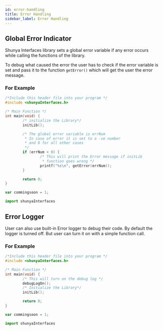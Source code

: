 ```yaml
---
id: error-handling
title: Error Handling
sidebar_label: Error Handling 
---
```


## Global Error Indicator

Shunya Interfaces library sets a global error variable if any error occurs
while calling the functions of the library.

To debug what caused the error the user has to check if the error variable is 
set and pass it to the function `getError()` which will get the user the error 
message.


### For Example 

<!--DOCUSAURUS_CODE_TABS-->
<!--C-->
```c
/*Include this header file into your program */
#include <shunyaInterfaces.h>

/* Main Function */
int main(void) {
        /* initialize the Library*/
        initLib();

        /* The global error variable is errNum
         * In case of error it is set to a -ve number 
         * and 0 for all other cases
         */
        if (errNum < 0) {
                /* This will print the Error message if initLib 
                 * function goes wrong */
                printf("%s\n", getError(errNum));
        }

        return 0;
}
```
<!--JavaScript-->
```js
var commingsoon = 1;
```

<!--Python-->
```py
import shunyaInterfaces 
```
<!--END_DOCUSAURUS_CODE_TABS-->

## Error Logger 

User can also use built-in Error logger to debug their code. By default the logger is turned off. But user can turn it on with a simple function call.


### For Example 

<!--DOCUSAURUS_CODE_TABS-->
<!--C-->
```c
/*Include this header file into your program */
#include <shunyaInterfaces.h>

/* Main Function */
int main(void) {
        /* This will turn on the debug log */
        debugLogOn();
        /* Initialize the Library*/
        initLib();

        return 0;
}
```
<!--JavaScript-->
```js
var commingsoon = 1;
```

<!--Python-->
```py
import shunyaInterfaces 
```
<!--END_DOCUSAURUS_CODE_TABS-->